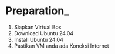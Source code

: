 # Preparation_

1. Siapkan Virtual Box
2. Download Ubuntu 24.04 
3. Install Ubuntu 24.04
4. Pastikan VM anda ada Koneksi Internet